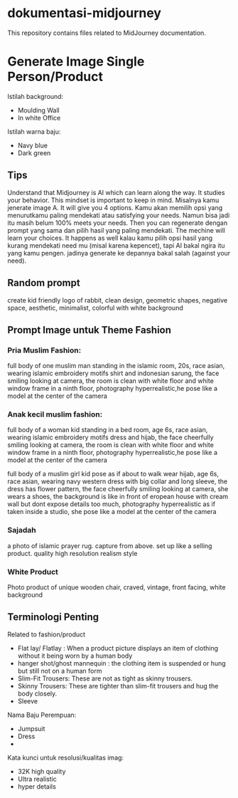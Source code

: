 # dokumentasi-midjourney
This repository contains files related to MidJourney documentation.

# Generate Image Single Person/Product
Istilah background:
- Moulding Wall
- In white Office 

Istilah warna baju:
- Navy blue
- Dark green

## Tips
Understand that Midjourney is AI which can learn along the way. It studies your behavior. This mindset is important to keep in mind. Misalnya kamu jenerate image A. It will give you 4 options. Kamu akan memilih opsi yang menurutkamu paling mendekati atau satisfying your needs. Namun bisa jadi itu masih belum 100% meets your needs. Then you can regenerate dengan prompt yang sama dan pilih hasil yang paling mendekati. The mechine will learn your choices. It happens as well kalau kamu pilih opsi hasil yang kurang mendekati need mu (misal karena kepencet), tapi AI bakal ngira itu yang kamu pengen. jadinya generate ke depannya bakal salah (against your need).

## Random prompt
create kid friendly logo of rabbit, clean design, geometric shapes, negative space, aesthetic, minimalist, colorful with white background

## Prompt Image untuk Theme Fashion 

### Pria Muslim Fashion:
full body of one muslim man standing in the islamic room, 20s, race asian, wearing islamic embroidery motifs shirt and indonesian sarung, the face smiling looking at camera, the room is clean with white floor and white window frame in a ninth floor, photography hyperrealistic,he pose like a model at the center of the camera 

### Anak kecil muslim fashion:
full body of a woman kid standing in a bed room, age 6s, race asian, wearing islamic embroidery motifs dress and hijab, the face cheerfully smiling looking at camera, the room is clean with white floor and white window frame in a ninth floor, photography hyperrealistic,he pose like a model at the center of the camera

full body of a muslim girl kid pose as if about to walk wear hijab, age 6s, race asian, wearing navy western dress with big collar and long sleeve, the dress has flower pattern, the face cheerfully smiling looking at camera, she wears a shoes, the background is like in front of eropean house with cream wall but dont expose details too much, photography hyperrealistic as if taken inside a studio, she pose like a model at the center of the camera

### Sajadah
a photo of islamic prayer rug. capture from above. set up like a selling product. quality high resolution realism style

### White Product
Photo product of unique wooden chair, craved, vintage, front facing, white background

## Terminologi Penting
Related to fashion/product

- Flat lay/ Flatlay : When a product picture displays an item of clothing without it being worn by a human body
- hanger shot/ghost mannequin : the clothing item is suspended or hung but still not on a human form
- Slim-Fit Trousers: These are not as tight as skinny trousers.
- Skinny Trousers: These are tighter than slim-fit trousers and hug the body closely.
- Sleeve

Nama Baju Perempuan:
- Jumpsuit
- Dress
- 

Kata kunci untuk resolusi/kualitas imag:
- 32K high quality
- Ultra realistic
- hyper details
